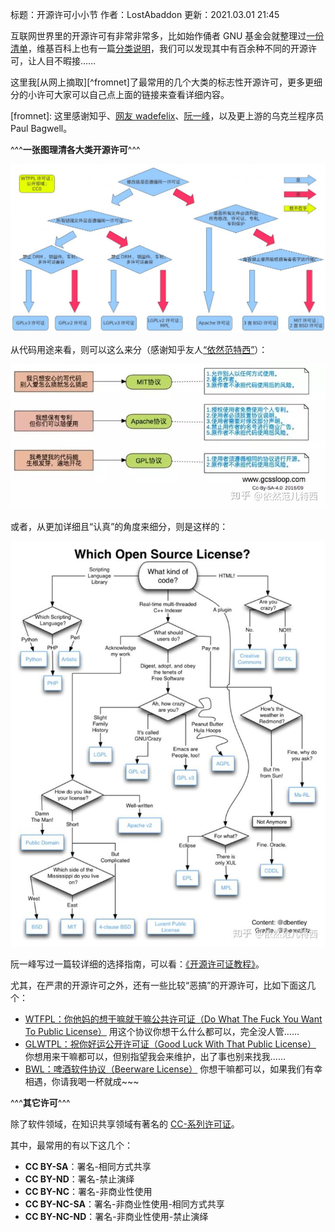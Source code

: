 标题：开源许可小小节
作者：LostAbaddon
更新：2021.03.01 21:45

互联网世界里的开源许可有非常非常多，比如始作俑者 GNU 基金会就整理过[一份清单](http://www.gnu.org/licenses/license-list.html)，维基百科上也有一篇[分类说明](https://en.wikipedia.org/wiki/Comparison_of_free_and_open-source_software_licences)，我们可以发现其中有百余种不同的开源许可，让人目不暇接……

这里我[从网上摘取][^fromnet]了最常用的几个大类的标志性开源许可，更多更细分的小许可大家可以自己点上面的链接来查看详细内容。

[fromnet]: 这里感谢知乎、[网友 wadefelix](https://blog.csdn.net/wadefelix/article/details/6384317)、[阮一峰](https://www.ruanyifeng.com/blog/2011/05/how_to_choose_free_software_licenses.html)，以及更上游的乌克兰程序员 Paul Bagwell。

^^^**一张图理清各大类开源许可**^^^

![开源许可树](/image/5321_1304429916T0S0.png)

从代码用途来看，则可以这么来分（感谢知乎友人[“依然范特西”](https://zhuanlan.zhihu.com/p/87855729)）：

![](/image/5da1da4a3d95eb711b7b420d366754a9.jpg)

或者，从更加详细且“认真”的角度来细分，则是这样的：

![](/image/v24f59c2ab264e4ed2cd5dd75ab2a3a164.jpg)

阮一峰写过一篇较详细的选择指南，可以看：[《开源许可证教程》](https://zhuanlan.zhihu.com/p/30186006)。

尤其，在严肃的开源许可之外，还有一些比较“恶搞”的开源许可，比如下面这几个：

-	[WTFPL：你他妈的想干嘛就干嘛公共许可证（Do What The Fuck You Want To Public License）](http://www.wtfpl.net/about/)
	用这个协议你想干么什么都可以，完全没人管……
-	[GLWTPL：祝你好运公开许可证（Good Luck With That Public License）](https://github.com/me-shaon/GLWTPL)
	你想用来干嘛都可以，但别指望我会来维护，出了事也别来找我……
-	[BWL：啤酒软件协议（Beerware License）](https://web.archive.org/web/20060421154730/http://people.freebsd.org/~phk/)
	你想干嘛都可以，如果我们有幸相遇，你请我喝一杯就成~~~

^^^**其它许可**^^^

除了软件领域，在知识共享领域有著名的 [CC-系列许可证](https://creativecommons.org/licenses/)。

其中，最常用的有以下这几个：

-	**CC BY-SA**：署名-相同方式共享
-	**CC BY-ND**：署名-禁止演绎
-	**CC BY-NC**：署名-非商业性使用
-	**CC BY-NC-SA**：署名-非商业性使用-相同方式共享
-	**CC BY-NC-ND**：署名-非商业性使用-禁止演绎